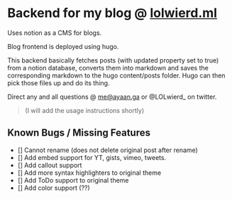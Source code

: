 # Backend for my blog @ [lolwierd.ml](lolwierd.ml)

Uses notion as a CMS for blogs.

Blog frontend is deployed using hugo.

This backend basically fetches posts (with updated property set to true) from a notion database, converts them into markdown and saves the corresponding markdown to the hugo content/posts folder. Hugo can then pick those files up and do its thing.

Direct any and all questions @ me@ayaan.ga or @LOLwierd_ on twitter.

> (I will add the usage instructions shortly)

## Known Bugs / Missing Features
- [] Cannot rename (does not delete original post after rename)
- [] Add embed support for YT, gists, vimeo, tweets.
- [] Add callout support
- [] Add more syntax highlighters to original theme
- [] Add ToDo support to original theme
- [] Add color support (??)
